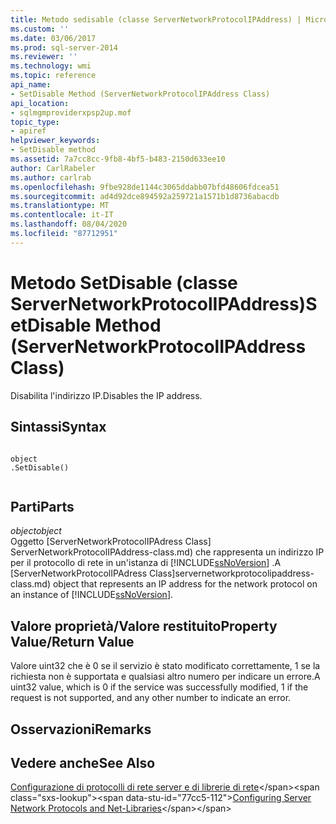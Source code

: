 ```yaml
---
title: Metodo sedisable (classe ServerNetworkProtocolIPAddress) | Microsoft Docs
ms.custom: ''
ms.date: 03/06/2017
ms.prod: sql-server-2014
ms.reviewer: ''
ms.technology: wmi
ms.topic: reference
api_name:
- SetDisable Method (ServerNetworkProtocolIPAddress Class)
api_location:
- sqlmgmproviderxpsp2up.mof
topic_type:
- apiref
helpviewer_keywords:
- SetDisable method
ms.assetid: 7a7cc8cc-9fb8-4bf5-b483-2150d633ee10
author: CarlRabeler
ms.author: carlrab
ms.openlocfilehash: 9fbe928de1144c3065ddabb07bfd48606fdcea51
ms.sourcegitcommit: ad4d92dce894592a259721a1571b1d8736abacdb
ms.translationtype: MT
ms.contentlocale: it-IT
ms.lasthandoff: 08/04/2020
ms.locfileid: "87712951"
---
```

# <a name="setdisable-method-servernetworkprotocolipaddress-class"></a><span data-ttu-id="77cc5-102">Metodo SetDisable (classe ServerNetworkProtocolIPAddress)</span><span class="sxs-lookup"><span data-stu-id="77cc5-102">SetDisable Method (ServerNetworkProtocolIPAddress Class)</span></span>
  <span data-ttu-id="77cc5-103">Disabilita l'indirizzo IP.</span><span class="sxs-lookup"><span data-stu-id="77cc5-103">Disables the IP address.</span></span>  
  
## <a name="syntax"></a><span data-ttu-id="77cc5-104">Sintassi</span><span class="sxs-lookup"><span data-stu-id="77cc5-104">Syntax</span></span>  
  
```  
  
object  
.SetDisable()  
  
```  
  
## <a name="parts"></a><span data-ttu-id="77cc5-105">Parti</span><span class="sxs-lookup"><span data-stu-id="77cc5-105">Parts</span></span>  
 <span data-ttu-id="77cc5-106">*object*</span><span class="sxs-lookup"><span data-stu-id="77cc5-106">*object*</span></span>  
 <span data-ttu-id="77cc5-107">Oggetto [ServerNetworkProtocolIPAdress Class] ServerNetworkProtocolIPAddress-class.md) che rappresenta un indirizzo IP per il protocollo di rete in un'istanza di [!INCLUDE[ssNoVersion](../../../includes/ssnoversion-md.md)] .</span><span class="sxs-lookup"><span data-stu-id="77cc5-107">A [ServerNetworkProtocolIPAdress Class]servernetworkprotocolipaddress-class.md) object that represents an IP address for the network protocol on an instance of [!INCLUDE[ssNoVersion](../../../includes/ssnoversion-md.md)].</span></span>  
  
## <a name="property-valuereturn-value"></a><span data-ttu-id="77cc5-108">Valore proprietà/Valore restituito</span><span class="sxs-lookup"><span data-stu-id="77cc5-108">Property Value/Return Value</span></span>  
 <span data-ttu-id="77cc5-109">Valore uint32 che è 0 se il servizio è stato modificato correttamente, 1 se la richiesta non è supportata e qualsiasi altro numero per indicare un errore.</span><span class="sxs-lookup"><span data-stu-id="77cc5-109">A uint32 value, which is 0 if the service was successfully modified, 1 if the request is not supported, and any other number to indicate an error.</span></span>  
  
## <a name="remarks"></a><span data-ttu-id="77cc5-110">Osservazioni</span><span class="sxs-lookup"><span data-stu-id="77cc5-110">Remarks</span></span>  
  
## <a name="see-also"></a><span data-ttu-id="77cc5-111">Vedere anche</span><span class="sxs-lookup"><span data-stu-id="77cc5-111">See Also</span></span>  
 <span data-ttu-id="77cc5-112">[Configurazione di protocolli di rete server e di librerie di rete](https://msdn.microsoft.com/library/ms177485\(v=sql.100\).aspx)</span><span class="sxs-lookup"><span data-stu-id="77cc5-112">[Configuring Server Network Protocols and Net-Libraries](https://msdn.microsoft.com/library/ms177485\(v=sql.100\).aspx)</span></span>  
  
  
